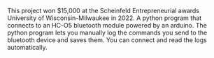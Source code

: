 This project won $15,000 at the Scheinfeld Entrepreneurial awards University of Wisconsin-Milwaukee in 2022. 
A python program that connects to an HC-O5 bluetooth module powered by an arduino.
The python program lets you manually log the commands you send to the bluetooth device and saves them. 
You can connect and read the logs automatically. 
